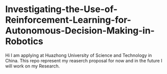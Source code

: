 # Investigating-the-Use-of-Reinforcement-Learning-for-Autonomous-Decision-Making-in-Robotics
Hi I am applying at Huazhong University of Science and Technology in China. This repo represent my reaserch proposal for now and in the future I will work on my Research.
